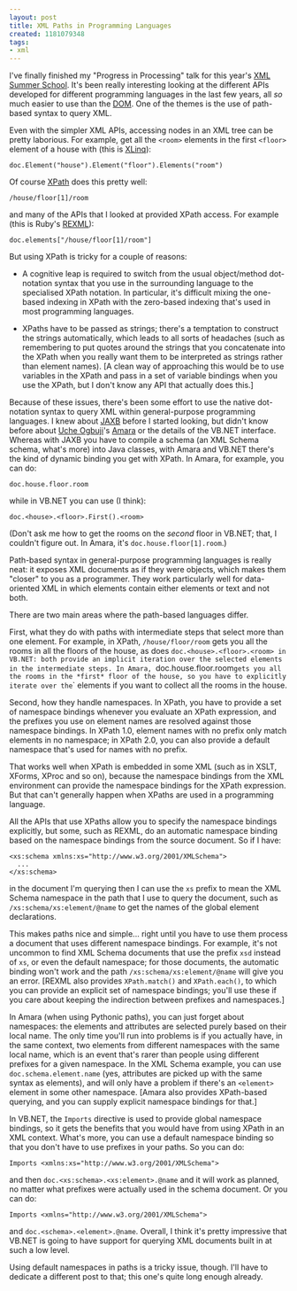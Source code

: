 ```yaml
---
layout: post
title: XML Paths in Programming Languages
created: 1181079348
tags:
- xml
---
```

I've finally finished my "Progress in Processing" talk for this year's [XML Summer School][2]. It's been really interesting looking at the different APIs developed for different programming languages in the last few years, all *so* much easier to use than the [DOM][3]. One of the themes is the use of path-based syntax to query XML.

[2]: http://www.xmlsummerschool.com/ "XML Summer School in Oxford"
[3]: http://www.w3.org/DOM/

<!--break-->

Even with the simpler XML APIs, accessing nodes in an XML tree can be pretty laborious. For example, get all the `<room>` elements in the first `<floor>` element of a house with (this is [XLinq][1]):

    doc.Element("house").Element("floor").Elements("room")

Of course [XPath][4] does this pretty well:

    /house/floor[1]/room

and many of the APIs that I looked at provided XPath access. For example (this is Ruby's [REXML][7]):

    doc.elements["/house/floor[1]/room"]

But using XPath is tricky for a couple of reasons:
 
 *  A cognitive leap is required to switch from the usual object/method dot-notation syntax that you use in the surrounding language to the specialised XPath notation. In particular, it's difficult mixing the one-based indexing in XPath with the zero-based indexing that's used in most programming languages.

 *  XPaths have to be passed as strings; there's a temptation to construct the strings automatically, which leads to all sorts of headaches (such as remembering to put quotes around the strings that you concatenate into the XPath when you really want them to be interpreted as strings rather than element names). [A clean way of approaching this would be to use variables in the XPath and pass in a set of variable bindings when you use the XPath, but I don't know any API that actually does this.]

Because of these issues, there's been some effort to use the native dot-notation syntax to query XML within general-purpose programming languages. I knew about [JAXB][5] before I started looking, but didn't know before about [Uche Ogbuji][8]'s [Amara][6] or the details of the VB.NET interface. Whereas with JAXB you have to compile a schema (an XML Schema schema, what's more) into Java classes, with Amara and VB.NET there's the kind of dynamic binding you get with XPath. In Amara, for example, you can do:

    doc.house.floor.room

while in VB.NET you can use (I think):

    doc.<house>.<floor>.First().<room>

(Don't ask me how to get the rooms on the *second* floor in VB.NET; that, I couldn't figure out. In Amara, it's `doc.house.floor[1].room`.)

[1]: http://www.xlinq.net/ "XLinq website"
[4]: http://www.w3.org/1999/xpath "W3C: XPath specification"
[5]: http://java.sun.com/developer/technicalArticles/WebServices/jaxb/ "Java API for XML Binding"
[6]: http://uche.ogbuji.net/tech/4suite/amara/ "Amara: Python XML Toolkit"
[7]: http://www.ruby-doc.org/stdlib/libdoc/rexml/rdoc/ "REXML's Ruby Documentation"
[8]: http://uche.ogbuji.net/ "Uche Ogbuji's Home Page"

Path-based syntax in general-purpose programming languages is really neat: it exposes XML documents as if they were objects, which makes them "closer" to you as a programmer. They work particularly well for data-oriented XML in which elements contain either elements or text and not both.

There are two main areas where the path-based languages differ.

First, what they do with paths with intermediate steps that select more than one element. For example, in XPath, `/house/floor/room` gets you all the rooms in all the floors of the house, as does `doc.<house>.<floor>.<room> in VB.NET: both provide an implicit iteration over the selected elements in the intermediate steps. In Amara, `doc.house.floor.room` gets you all the rooms in the *first* floor of the house, so you have to explicitly iterate over the `<floor>` elements if you want to collect all the rooms in the house.

Second, how they handle namespaces. In XPath, you have to provide a set of namespace bindings whenever you evaluate an XPath expression, and the prefixes you use on element names are resolved against those namespace bindings. In XPath 1.0, element names with no prefix only match elements in no namespace; in XPath 2.0, you can also provide a default namespace that's used for names with no prefix.

That works well when XPath is embedded in some XML (such as in XSLT, XForms, XProc and so on), because the namespace bindings from the XML environment can provide the namespace bindings for the XPath expression. But that can't generally happen when XPaths are used in a programming language.

All the APIs that use XPaths allow you to specify the namespace bindings explicitly, but some, such as REXML, do an automatic namespace binding based on the namespace bindings from the source document. So if I have:

    <xs:schema xmlns:xs="http://www.w3.org/2001/XMLSchema">
      ...
    </xs:schema>

in the document I'm querying then I can use the `xs` prefix to mean the XML Schema namespace in the path that I use to query the document, such as `/xs:schema/xs:element/@name` to get the names of the global element declarations.

This makes paths nice and simple... right until you have to use them process a document that uses different namespace bindings. For example, it's not uncommon to find XML Schema documents that use the prefix `xsd` instead of `xs`, or even the default namespace; for those documents, the automatic binding won't work and the path `/xs:schema/xs:element/@name` will give you an error. [REXML also provides `XPath.match()` and `XPath.each()`, to which you can provide an explicit set of namespace bindings; you'll use these if you care about keeping the indirection between prefixes and namespaces.]

In Amara (when using Pythonic paths), you can just forget about namespaces: the elements and attributes are selected purely based on their local name. The only time you'll run into problems is if you actually have, in the same context, two elements from different namespaces with the same local name, which is an event that's rarer than people using different prefixes for a given namespace. In the XML Schema example, you can use `doc.schema.element.name` (yes, attributes are picked up with the same syntax as elements), and will only have a problem if there's an `<element>` element in some other namespace. [Amara also provides XPath-based querying, and you can supply explicit namespace bindings for that.]

In VB.NET, the `Imports` directive is used to provide global namespace bindings, so it gets the benefits that you would have from using XPath in an XML context. What's more, you can use a default namespace binding so that you don't have to use prefixes in your paths. So you can do:

    Imports <xmlns:xs="http://www.w3.org/2001/XMLSchema">

and then `doc.<xs:schema>.<xs:element>.@name` and it will work as planned, no matter what prefixes were actually used in the schema document. Or you can do:

    Imports <xmlns="http://www.w3.org/2001/XMLSchema">

and `doc.<schema>.<element>.@name`. Overall, I think it's pretty impressive that VB.NET is going to have support for querying XML documents built in at such a low level.

Using default namespaces in paths is a tricky issue, though. I'll have to dedicate a different post to that; this one's quite long enough already.
